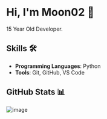# Hi, I'm Moon02 👋
15 Year Old Developer.

## Skills 🛠️
- **Programming Languages**: Python
- **Tools**: Git, GitHub, VS Code

## GitHub Stats 📊
![image](https://github.com/user-attachments/assets/8eee1975-cef0-4644-8318-ed01cb494e07)



